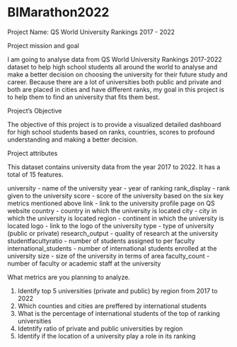 # BIMarathon2022
Project Name:
QS World University Rankings 2017 - 2022

Project mission and goal

I am going to analyse data from QS World University Rankings 2017-2022 dataset to help high school students all around the world to analyse and make a better decision on choosing the university for their future study and career.
Because there are a lot of universities both public and private and both are placed in cities and have different ranks, my goal in this project is to help them to find an university that fits them best.

Project’s Objective

The objective of this project is to provide a visualized detailed dashboard for high school students based on ranks, countries, scores to profound understanding and making a better decision. 

Project attributes

This dataset contains university data from the year 2017 to 2022. It has a total of 15 features.

university - name of the university
year - year of ranking
rank_display - rank given to the university
score - score of the university based on the six key metrics mentioned above
link - link to the university profile page on QS website
country - country in which the university is located
city - city in which the university is located
region - continent in which the university is located
logo - link to the logo of the university
type - type of university (public or private)
research_output - quality of research at the university
studentfacultyratio - number of students assigned to per faculty
international_students - number of international students enrolled at the university
size - size of the university in terms of area
faculty_count - number of faculty or academic staff at the university



What metrics are you planning to analyze.

1. Identify top 5 universities (private and public) by region from 2017 to 2022
2. Which counties and cities are preffered by international students
3. What is the percentage of international students of the top of ranking universities
4. Idetntify ratio of private and public universities by region
5. Identify if the location of a university play a role in its ranking
